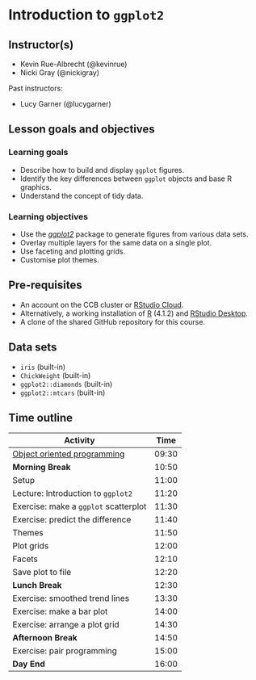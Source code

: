 # Introduction to `ggplot2`

## Instructor(s)

- Kevin Rue-Albrecht (@kevinrue)
- Nicki Gray (@nickigray)

Past instructors:

- Lucy Garner (@lucygarner)

## Lesson goals and objectives

<!--
Refer to:
https://github.com/Bioconductor/BioC2019/blob/master/docs/workshop-syllabus.md#a-note-about-learning-goals-and-objectives-bloom
https://cft.vanderbilt.edu/guides-sub-pages/blooms-taxonomy/
-->

### Learning goals

<!--
High-level "big picture" objectives of the learning process.
-->

- Describe how to build and display `ggplot` figures.
- Identify the key differences between `ggplot` objects and base R graphics.
- Understand the concept of tidy data.

### Learning objectives

<!--
More concrete and measurable outputs.
-->

- Use the *[ggplot2](https://CRAN.R-project.org/package=ggplot2)* package to generate figures from various data sets.
- Overlay multiple layers for the same data on a single plot.
- Use faceting and plotting grids.
- Customise plot themes.

## Pre-requisites

- An account on the CCB cluster or [RStudio Cloud](https://rstudio.cloud/).
- Alternatively, a working installation of [R](https://www.r-project.org/) (4.1.2) and [RStudio Desktop](https://www.rstudio.com/products/rstudio/download/).
- A clone of the shared GitHub repository for this course.

## Data sets

- `iris` (built-in)
- `ChickWeight` (built-in)
- `ggplot2::diamonds` (built-in)
- `ggplot2::mtcars` (built-in)

## Time outline

| Activity                                                      |  Time |
|---------------------------------------------------------------|-------|
| [Object oriented programming](../object_oriented_programming) | 09:30 |
| **Morning Break**                                             | 10:50 |
| Setup                                                         | 11:00 |
| Lecture: Introduction to `ggplot2`                            | 11:20 |
| Exercise: make a `ggplot` scatterplot                         | 11:30 |
| Exercise: predict the difference                              | 11:40 |
| Themes                                                        | 11:50 |
| Plot grids                                                    | 12:00 |
| Facets                                                        | 12:10 |
| Save plot to file                                             | 12:20 |
| **Lunch Break**                                               | 12:30 |
| Exercise: smoothed trend lines                                | 13:30 |
| Exercise: make a bar plot                                     | 14:00 |
| Exercise: arrange a plot grid                                 | 14:30 |
| **Afternoon Break**                                           | 14:50 |
| Exercise: pair programming                                    | 15:00 |
| **Day End**                                                   | 16:00 |
